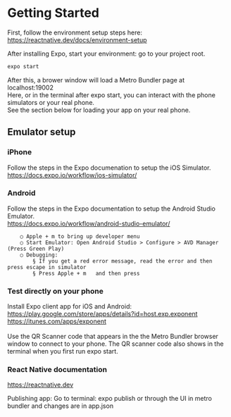 # Getting Started

First, follow the environment setup steps here:<br/>
https://reactnative.dev/docs/environment-setup<br/>

After installing Expo, start your environment: go to your project root.<br/>
```bash
expo start
```
After this, a brower window will load a Metro Bundler page at localhost:19002<br/>
Here, or in the terminal after expo start, you can interact with the phone simulators or your real phone.<br/>
See the section below for loading your app on your real phone.

## Emulator setup
### iPhone
Follow the steps in the Expo documenation to setup the iOS Simulator.<br/>
https://docs.expo.io/workflow/ios-simulator/

### Android
Follow the steps in the Expo documentation to setup the Android Studio Emulator.<br/>
https://docs.expo.io/workflow/android-studio-emulator/

		○ Apple + m to bring up developer menu
		○ Start Emulator: Open Android Studio > Configure > AVD Manager (Press Green Play)
		○ Debugging:
			§ If you get a red error message, read the error and then press escape in simulator
			§ Press Apple + m   and then press 

### Test directly on your phone
Install Expo client app for iOS and Android:<br/>
https://play.google.com/store/apps/details?id=host.exp.exponent<br/>
https://itunes.com/apps/exponent<br/><br/>
Use the QR Scanner code that appears in the the Metro Bundler browser window to connect to your phone.
The QR scanner code also shows in the terminal when you first run expo start.

### React Native documentation
https://reactnative.dev

Publishing app: Go to terminal: expo publish or through the UI in metro bundler and changes are in app.json



